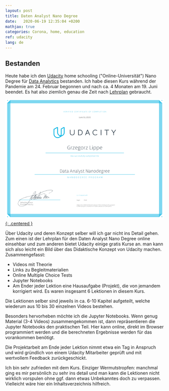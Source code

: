 ```yaml
---
layout: post
title: Daten Analyst Nano Degree
date:   2020-06-19 12:35:04 +0200
mathjax: true
categories: Corona, home, education
ref: udacity
lang: de
---
```


## Bestanden

<!-- markdownlint-disable no-inline-html -->
Heute habe ich den [Udacity](https://www.udacity.com) home schooling
("Online-Universität") Nano Degree für
[Data Analytics](https://www.udacity.com/course/data-analyst-nanodegree--nd002)
bestanden.
Ich habe diesen Kurs während der Pandemie am 24. Februar begonnen und nach ca.
4&nbsp;Monaten am 19. Juni beendet. Es hat also ziemlich genau die Zeit nach
[Lehrplan](https://d20vrrgs8k4bvw.cloudfront.net/documents/en-US/nd002-syllabus_2018-June_v9.pdf)
gebraucht.
<!-- markdownlint-enable no-inline-html -->

[![Udacity Data Analyst Nanodegree Certificate](/assets/images/udacity_data_analyst.png){:
.centered }](https://confirm.udacity.com/GMHQJMC3)

Über Udacity und deren Konzept selber will ich gar nicht ins Detail gehen. Zum
einen ist der Lehrplan für den Daten Analyst Nano Degree online einsehbar und
zum anderen bietet Udacity einige gratis Kurse an. man kann sich also leicht ein
Bild über das Didaktische Konzept von Udacity machen. Zusammengefasst:

- Videos mit Theorie
- Links zu Begleitmaterialien
- Online Multiple Choice Tests
- Jupyter Notebooks
- Am Ender jeder Lektion eine Hausaufgabe (Projekt), die von jemandem korrigiert
  wird. Es waren insgesamt 6 Lektionen in diesem Kurs.

Die Lektionen selber sind jeweils in ca. 6-10 Kapitel aufgeteilt, welche
wiederum aus 10 bis 30 einzelnen Videos bestehen.

Besonders hervorheben möchte ich die Jupyter Notebooks. Wenn genug Material
(3-4 Videos) zusammengekommen ist, dann repräsentieren die Jupyter Notebooks den
praktischen Teil. Hier kann online, direkt im Browser programmiert werden und
die berechneten Ergebnisse werden für das vorankommen benötigt.

Die Projektarbeit am Ende jeder Lektion nimmt etwa ein Tag in Anspruch und wird
gründlich von einem Udacity Mitarbeiter geprüft und mit wertvollem Feedback
zurückgeschickt.

Ich bin sehr zufrieden mit dem Kurs. Einziger Wermutstropfen: manchmal ging es
mir persönlich zu sehr ins detail und man kann die Lektionen nicht wirklich
vorspulen ohne ggf. dann etwas Unbekanntes doch zu verpassen. Vielleicht wäre
hier ein Inhaltsverzeichnis hilfreich.
